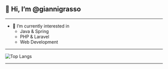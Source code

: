 ## 👋 Hi, I’m @giannigrasso
<hr>

- 👀 I’m currently interested in
  - Java & Spring
  - PHP & Laravel
  - Web Development

<hr>

![Top Langs](https://github-readme-stats.vercel.app/api/top-langs/?username=giannigrasso&theme=tokyonight&layout=compact&hide_border=true&border_radius=25&custom_title=Top%20Languages&langs_count=10)

<hr>
